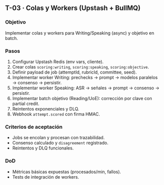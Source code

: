 ## T-03 · Colas y Workers (Upstash + BullMQ)

### Objetivo

Implementar colas y workers para Writing/Speaking (async) y objetivo en batch.

### Pasos

1. Configurar Upstash Redis (env vars, cliente).
2. Crear colas `scoring:writing`, `scoring:speaking`, `scoring:objective`.
3. Definir payload de job (attemptId, rubricId, committee, seed).
4. Implementar worker Writing: prechecks → prompt → modelos paralelos → consenso → persistir.
5. Implementar worker Speaking: ASR → señales → prompt → consenso → persistir.
6. Implementar batch objetivo (Reading/UoE): corrección por clave con partial credit.
7. Reintentos exponenciales y DLQ.
8. Webhook `attempt.scored` con firma HMAC.

### Criterios de aceptación

- Jobs se encolan y procesan con trazabilidad.
- Consenso calculado y `disagreement` registrado.
- Reintentos y DLQ funcionales.

### DoD

- Métricas básicas expuestas (procesados/min, fallos).
- Tests de integración de workers.
